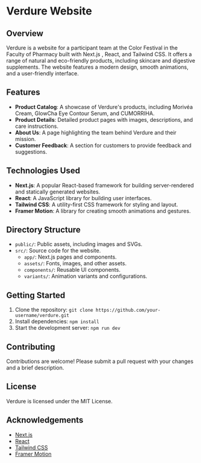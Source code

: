 # Verdure Website

## Overview

Verdure is a website for a participant team at the Color Festival in the Faculty of Pharmacy built with Next.js , React, and Tailwind CSS. It offers a range of natural and eco-friendly products, including skincare and digestive supplements. The website features a modern design, smooth animations, and a user-friendly interface.

## Features

-   **Product Catalog**: A showcase of Verdure's products, including Morivéa Cream, GlowCha Eye Contour Serum, and CUMORRIHA.
-   **Product Details**: Detailed product pages with images, descriptions, and care instructions.
-   **About Us**: A page highlighting the team behind Verdure and their mission.
-   **Customer Feedback**: A section for customers to provide feedback and suggestions.

## Technologies Used

-   **Next.js**: A popular React-based framework for building server-rendered and statically generated websites.
-   **React**: A JavaScript library for building user interfaces.
-   **Tailwind CSS**: A utility-first CSS framework for styling and layout.
-   **Framer Motion**: A library for creating smooth animations and gestures.

## Directory Structure

-   `public/`: Public assets, including images and SVGs.
-   `src/`: Source code for the website.
    -   `app/`: Next.js pages and components.
    -   `assets/`: Fonts, images, and other assets.
    -   `components/`: Reusable UI components.
    -   `variants/`: Animation variants and configurations.

## Getting Started

1. Clone the repository: `git clone https://github.com/your-username/verdure.git`
2. Install dependencies: `npm install`
3. Start the development server: `npm run dev`

## Contributing

Contributions are welcome! Please submit a pull request with your changes and a brief description.

## License

Verdure is licensed under the MIT License.

## Acknowledgements

-   [Next.js](https://nextjs.org/)
-   [React](https://reactjs.org/)
-   [Tailwind CSS](https://tailwindcss.com/)
-   [Framer Motion](https://www.framer.com/motion/)
